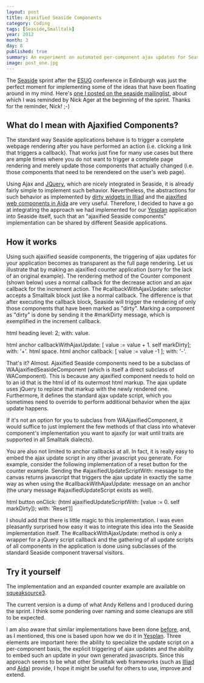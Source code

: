 ```yaml
---
layout: post
title: Ajaxified Seaside Components
category: Coding
tags: [Seaside,Smalltalk]
year: 2012
month: 3
day: 8
published: true
summary: An experiment on automated per-component ajax updates for Seaside applications
image: post_one.jpg
---
```


The [Seaside](http://www.seaside.st/) sprint after the [ESUG](http://www.esug.org/) conference in Edinburgh was just the perfect moment for implementing some of the ideas that have been floating around in my mind. Here's <a href="http://lists.squeakfoundation.org/pipermail/seaside/2011-June/026850.html">one I posted on the seaside mailinglist</a>, about which I was reminded by Nick Ager at the beginning of the sprint. Thanks for the reminder, Nick! ;-)

## What do I mean with Ajaxified Components?

The standard way Seaside applications behave is to trigger a complete webpage rendering after you have performed an action (i.e. clicking a link that triggers a callback). That works just fine for many use cases but there are ample times where you do not want to trigger a complete page rendering and merely update those components that actually changed (i.e. those components that need to be rerendered on the user's web page).

Using Ajax and <a href="http://jquery.com/">JQuery</a>, which are nicely integrated in Seaside, it is already fairly simple to implement such behavior. Nevertheless, the abstractions for such behavior as implemented by&nbsp;<a href="http://www.iliadproject.org/pages/Documentation/Introduction/Widgets">dirty widgets in Illiad</a>&nbsp;and the <a href="http://www.aidaweb.si/ajax.html">ajaxified web components in Aida</a>&nbsp;are very useful. Therefore, I decided to have a go at integrating the approach we had implemented for our <a href="http://www.yesplan.be/">Yesplan</a> application into Seaside itself, such that an "ajaxified Seaside components" implementation can be shared by different Seaside applications.

## How it works

Using such ajaxified seaside components, the triggering of ajax updates for your application becomes as transparent as the full page rendering. Let us illustrate that by making an ajaxified counter application (sorry for the lack of an original example). The rendering method of the Counter component (shown below) uses a normal callback for the decrease action and an ajax callback for the increment action. The #callbackWithAjaxUpdate: selector accepts a Smalltalk block just like a normal callback. The difference is that after executing the callback block, Seaside will trigger the rendering of only those components that have been marked as "dirty". Marking a component as "dirty" is done by sending it the #markDirty message, which is exemplified in the increment callback.


html heading
	level: 2;
	with: value.

html anchor
	callbackWithAjaxUpdate: [ value := value + 1. self markDirty];
	with: '+'.
html space.
html anchor
	callback: [ value := value -1 ];
	with: '-'.

That's it? Almost. Ajaxified Seaside components need to be a subclass of WAAjaxifiedSeasideComponent (which is itself a direct subclass of WAComponent). This is because any ajaxified component needs to hold on to an id that is the html id of its outermost html markup. The ajax update uses jQuery to replace that markup with the newly rendered one. Furthermore, it defines the standard ajax update script, which you sometimes need to override to perform additional behavior when the ajax update happens.

If it's not an option for you to subclass from WAAjaxifiedComponent, it would suffice to just implement the few methods of that class into whatever component's implementation you want to ajaxify (or wait until traits are supported in all Smalltalk dialects).

You are also not limited to anchor callbacks at all. In fact, it is really easy to embed the ajax update script in any other javascript you generate. For example, consider the following implementation of a reset button for the counter example. Sending the #ajaxifiedUpdateScriptWith: message to the canvas returns javascript that triggers the ajax update in exactly the same way as when using the #callbackWithAjaxUpdate: message on an anchor (the unary message #ajaxifiedUpdateScript exists as well).

html button
	onClick: (html ajaxifiedUpdateScriptWith: [value := 0. self markDirty]);
	with: 'Reset']]

I should add that there is little magic to this implementation. I was even pleasantly surprised how easy it was to integrate this idea into the Seaside implementation itself. The #callbackWithAjaxUpdate: method is only a wrapper for a jQuery script callback and the gathering of all update scripts of all components in the application is done using subclasses of the standard Seaside component traversal visitors.

## Try it yourself

The implementation and an expanded counter example are available on [squeaksource3](http://ss3.gemstone.com/ss/SeasideAjaxifiedComponents.html).

The current version is a dump of what Andy Kellens and I produced during the sprint. I think some pondering over naming and some cleanups are still to be expected.

I am also aware that similar implementations have been done <a href="http://forum.world.st/Repainting-during-AJAX-callbacks-td2526051.html">before</a>, and, as I mentioned, this one is based upon how we do it in [Yesplan](http://www.yesplan.be/). Three elements are important here: the ability to specialize the update script on a per-component basis, the explicit triggering of ajax updates and the ability to embed such an update in your own generated javascripts. Since this approach seems to be what other Smalltalk web frameworks (such as <a href="http://www.iliadproject.org/">Illiad</a> and <a href="http://www.aidaweb.si/">Aida</a>) provide, I hope it might be useful for others to use, improve and extend.
